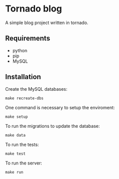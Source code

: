 Tornado blog
============

A simple blog project written in tornado.

Requirements
------------

* python
* pip
* MySQL

Installation
------------

Create the MySQL databases:

    make recreate-dbs

One command is necessary to setup the enviroment:

    make setup

To run the migrations to update the database:

    make data

To run the tests:

    make test

To run the server:

    make run
